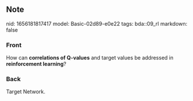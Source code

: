 ## Note
nid: 1656181817417
model: Basic-02d89-e0e22
tags: bda::09_rl
markdown: false

### Front
How can <b>correlations of Q-values</b> and target values be
addressed in <b>reinforcement learning</b>?

### Back
Target Network.
